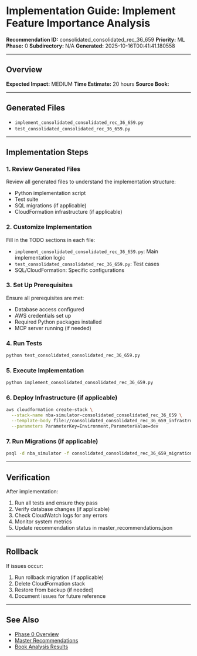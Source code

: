 # Implementation Guide: Implement Feature Importance Analysis

**Recommendation ID:** consolidated_consolidated_rec_36_659
**Priority:** ML
**Phase:** 0
**Subdirectory:** N/A
**Generated:** 2025-10-16T00:41:41.180558

---

## Overview



**Expected Impact:** MEDIUM
**Time Estimate:** 20 hours
**Source Book:** 

---

## Generated Files

- `implement_consolidated_consolidated_rec_36_659.py`
- `test_consolidated_consolidated_rec_36_659.py`

---

## Implementation Steps

### 1. Review Generated Files

Review all generated files to understand the implementation structure:
- Python implementation script
- Test suite
- SQL migrations (if applicable)
- CloudFormation infrastructure (if applicable)

### 2. Customize Implementation

Fill in the TODO sections in each file:
- `implement_consolidated_consolidated_rec_36_659.py`: Main implementation logic
- `test_consolidated_consolidated_rec_36_659.py`: Test cases
- SQL/CloudFormation: Specific configurations

### 3. Set Up Prerequisites

Ensure all prerequisites are met:
- Database access configured
- AWS credentials set up
- Required Python packages installed
- MCP server running (if needed)

### 4. Run Tests

```bash
python test_consolidated_consolidated_rec_36_659.py
```

### 5. Execute Implementation

```bash
python implement_consolidated_consolidated_rec_36_659.py
```

### 6. Deploy Infrastructure (if applicable)

```bash
aws cloudformation create-stack \
  --stack-name nba-simulator-consolidated_consolidated_rec_36_659 \
  --template-body file://consolidated_consolidated_rec_36_659_infrastructure.yaml \
  --parameters ParameterKey=Environment,ParameterValue=dev
```

### 7. Run Migrations (if applicable)

```bash
psql -d nba_simulator -f consolidated_consolidated_rec_36_659_migration.sql
```

---

## Verification

After implementation:
1. Run all tests and ensure they pass
2. Verify database changes (if applicable)
3. Check CloudWatch logs for any errors
4. Monitor system metrics
5. Update recommendation status in master_recommendations.json

---

## Rollback

If issues occur:
1. Run rollback migration (if applicable)
2. Delete CloudFormation stack
3. Restore from backup (if needed)
4. Document issues for future reference

---

## See Also

- [Phase 0 Overview](/Users/ryanranft/nba-simulator-aws/docs/phases/phase_0/)
- [Master Recommendations](/Users/ryanranft/nba-mcp-synthesis/analysis_results/master_recommendations.json)
- [Book Analysis Results](/Users/ryanranft/nba-mcp-synthesis/analysis_results/)
